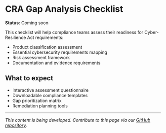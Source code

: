 # CRA Gap Analysis Checklist

**Status**: Coming soon

This checklist will help compliance teams assess their readiness for Cyber-Resilience Act requirements:

- Product classification assessment
- Essential cybersecurity requirements mapping
- Risk assessment framework
- Documentation and evidence requirements

## What to expect

- Interactive assessment questionnaire
- Downloadable compliance templates
- Gap prioritization matrix
- Remediation planning tools

---

*This content is being developed. Contribute to this page via our [GitHub repository](https://github.com/sbd-community/handbook).* 